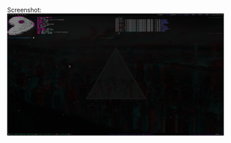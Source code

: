 Screenshot:
![Screenshot](https://github.com/wrongway4you/dotfiles/raw/master/Screenshots/main.png "Logo Title Text 1")
